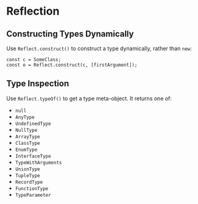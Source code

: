 # Reflection

## Constructing Types Dynamically

Use `Reflect.construct()` to construct a type dynamically, rather than `new`:

```
const c = SomeClass;
const o = Reflect.construct(c, [firstArgument]);
```

## Type Inspection

Use `Reflect.typeOf()` to get a type meta-object. It returns one of:

- `null`
- `AnyType`
- `UndefinedType`
- `NullType`
- `ArrayType`
- `ClassType`
- `EnumType`
- `InterfaceType`
- `TypeWithArguments`
- `UnionType`
- `TupleType`
- `RecordType`
- `FunctionType`
- `TypeParameter`